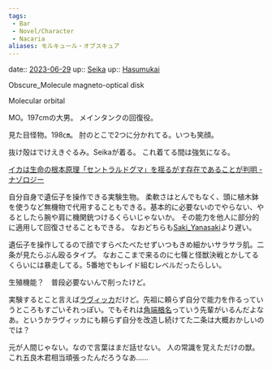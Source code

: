 ```yaml
---
tags:
 - Bar
 - Novel/Character
 - Nacaria
aliases: モルキュール・オブスキュア
---
```


date:: [2023-06-29](/Daily_Note/2023-06-29.md)
up:: [Seika](Bar/Novel/Seika.md)
up:: [Hasumukai](Bar/Novel/Nacaria/Hasumukai.md)

Obscure_Molecule
magneto-optical disk

Molecular orbital

MO。197cmの大男。
メインタンクの回復役。

見た目怪物。198㎝。
肘のとこで2つに分かれてる。いつも笑顔。

抜け殻はでけえきぐるみ。Seikaが着る。
これ着てる間は強気になる。

[イカは生命の根本原理「セントラルドグマ」を揺るがす存在であることが判明 - ナゾロジー](https://nazology.net/archives/54967)

自分自身で遺伝子を操作できる実験生物。
柔軟さはとんでもなく、頭に植木鉢を使うなど無機物で代用することもできる。基本的に必要ないのでやらない、やるとしたら腕や肩に機関銃つけるくらいじゃないか。
その能力を他人に部分的に適用して回復させることもできる。
なおどちらも[Saki_Yanasaki](Saki_Yanasaki.md)より遅い。

遺伝子を操作してるので顔ですらべたべたせずいつもきめ細かいサラサラ肌。二条が見たらぶん殴るタイプ。
なおここまで来るのに七篠と怪獣決戦とかしてるくらいには暴走してる。5番地でもレイド組むレベルだったらしい。

生殖機能？　普段必要ないんで削ったけど。


実験するとこと言えば[ラヴィッカ](Raviqqa.md)だけど。先祖に頼らず自分で能力を作るっていうところもすごいそれっぽい。でもそれは[角端楢名](Narana_Tsunohashi.md)っていう先輩がいるんだよなあ。というかラヴィッカにも頼らず自分を改造し続けてた二条は大概おかしいのでは？

元が人間じゃない。なので言葉はまだ話せない。
人の常識を覚えただけの獣。これ五良木君相当頑張ったんだろうなあ……